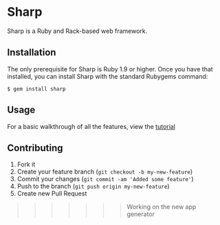 # Sharp

Sharp is a Ruby and Rack-based web framework.

## Installation

The only prerequisite for Sharp is Ruby 1.9 or higher.  Once you have that installed, you can install Sharp with the standard Rubygems command:

    $ gem install sharp

## Usage

For a basic walkthrough of all the features, view the [tutorial](docs/file/TUTORIAL.md)

## Contributing

1. Fork it
2. Create your feature branch (`git checkout -b my-new-feature`)
3. Commit your changes (`git commit -am 'Added some feature'`)
4. Push to the branch (`git push origin my-new-feature`)
5. Create new Pull Request
>>>>>>> Working on the new app generator
